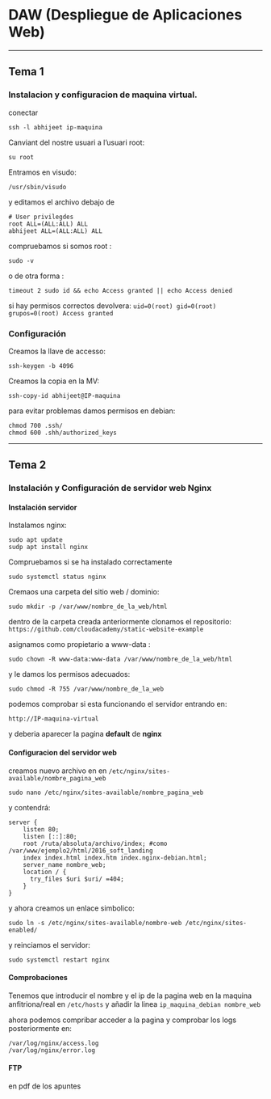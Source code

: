 # DAW (Despliegue de Aplicaciones Web)

---
## Tema 1

### Instalacion y configuracion de maquina virtual.

conectar  
```
ssh -l abhijeet ip-maquina
```

Canviant del nostre usuari a l’usuari root:  
```
su root
```

Entramos en visudo:  
```
/usr/sbin/visudo
```

y editamos el archivo debajo de
``` 
# User privilegdes
root ALL=(ALL:ALL) ALL
abhijeet ALL=(ALL:ALL) ALL
```
compruebamos si somos root : 
```
sudo -v
```
o de otra forma : 
```
timeout 2 sudo id && echo Access granted || echo Access denied
```

si hay permisos correctos devolvera: `uid=0(root) gid=0(root) grupos=0(root) Access granted`

### Configuración
Creamos la llave de accesso:
```
ssh-keygen -b 4096
```
Creamos la copia en la MV:
```
ssh-copy-id abhijeet@IP-maquina
```
para evitar problemas damos permisos en debian:
```
chmod 700 .ssh/
chmod 600 .shh/authorized_keys
```
---
## Tema 2

### Instalación y Configuración de servidor web Nginx

#### Instalación servidor 
Instalamos nginx:
```
sudo apt update
sudp apt install nginx
```
Compruebamos si se ha instalado correctamente
```
sudo systemctl status nginx
```
Cremaos una carpeta del sitio web / dominio:
```
sudo mkdir -p /var/www/nombre_de_la_web/html
```
dentro de la carpeta creada anteriormente clonamos el repositorio:
`
https://github.com/cloudacademy/static-website-example
`

asignamos como propietario a www-data :
```
sudo chown -R www-data:www-data /var/www/nombre_de_la_web/html
```
y le damos los permisos adecuados:
```
sudo chmod -R 755 /var/www/nombre_de_la_web
```
podemos comprobar si esta funcionando el servidor entrando en:
```
http://IP-maquina-virtual
```
y deberia aparecer la pagina **default** de **nginx** 

#### Configuracion del servidor web
creamos nuevo archivo en en `/etc/nginx/sites-available/nombre_pagina_web`
```
sudo nano /etc/nginx/sites-available/nombre_pagina_web
```
y contendrá:
```
server {
    listen 80;
    listen [::]:80;
    root /ruta/absoluta/archivo/index; #como /var/www/ejemplo2/html/2016_soft_landing
    index index.html index.htm index.nginx-debian.html;
    server_name nombre_web;
    location / {
      try_files $uri $uri/ =404;
    }
}
```
y ahora creamos un enlace simbolico:
```
sudo ln -s /etc/nginx/sites-available/nombre-web /etc/nginx/sites-enabled/
```
y reinciamos el servidor:
```
sudo systemctl restart nginx
```

#### Comprobaciones 
Tenemos que introducir el nombre y el ip de la pagina web en la maquina anfitriona/real en `/etc/hosts`
y añadir la linea `ip_maquina_debian nombre_web`

ahora podemos compribar acceder a la pagina y comprobar los logs posteriormente en:
```
/var/log/nginx/access.log
/var/log/nginx/error.log
```

#### FTP 
en pdf de los apuntes

